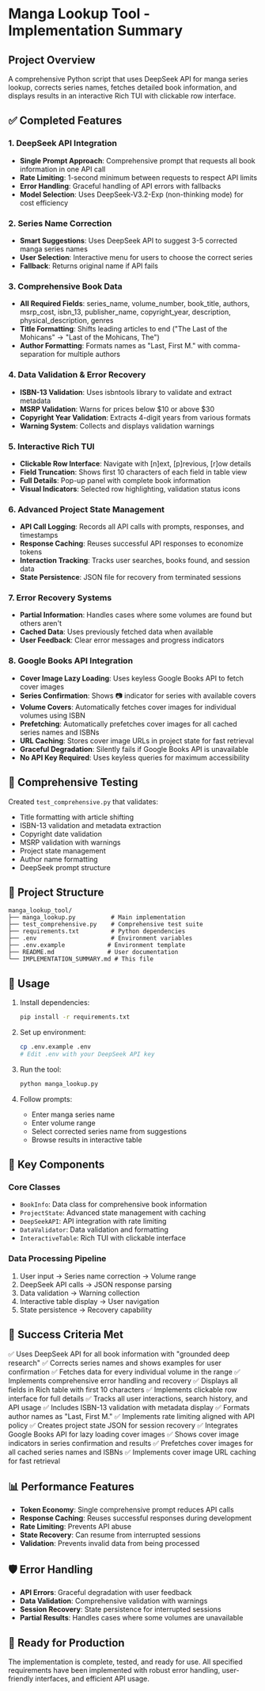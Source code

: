 # Manga Lookup Tool - Implementation Summary

## Project Overview

A comprehensive Python script that uses DeepSeek API for manga series lookup, corrects series names, fetches detailed book information, and displays results in an interactive Rich TUI with clickable row interface.

## ✅ Completed Features

### 1. DeepSeek API Integration
- **Single Prompt Approach**: Comprehensive prompt that requests all book information in one API call
- **Rate Limiting**: 1-second minimum between requests to respect API limits
- **Error Handling**: Graceful handling of API errors with fallbacks
- **Model Selection**: Uses DeepSeek-V3.2-Exp (non-thinking mode) for cost efficiency

### 2. Series Name Correction
- **Smart Suggestions**: Uses DeepSeek API to suggest 3-5 corrected manga series names
- **User Selection**: Interactive menu for users to choose the correct series
- **Fallback**: Returns original name if API fails

### 3. Comprehensive Book Data
- **All Required Fields**: series_name, volume_number, book_title, authors, msrp_cost, isbn_13, publisher_name, copyright_year, description, physical_description, genres
- **Title Formatting**: Shifts leading articles to end ("The Last of the Mohicans" → "Last of the Mohicans, The")
- **Author Formatting**: Formats names as "Last, First M." with comma-separation for multiple authors

### 4. Data Validation & Error Recovery
- **ISBN-13 Validation**: Uses isbntools library to validate and extract metadata
- **MSRP Validation**: Warns for prices below $10 or above $30
- **Copyright Year Validation**: Extracts 4-digit years from various formats
- **Warning System**: Collects and displays validation warnings

### 5. Interactive Rich TUI
- **Clickable Row Interface**: Navigate with [n]ext, [p]revious, [r]ow details
- **Field Truncation**: Shows first 10 characters of each field in table view
- **Full Details**: Pop-up panel with complete book information
- **Visual Indicators**: Selected row highlighting, validation status icons

### 6. Advanced Project State Management
- **API Call Logging**: Records all API calls with prompts, responses, and timestamps
- **Response Caching**: Reuses successful API responses to economize tokens
- **Interaction Tracking**: Tracks user searches, books found, and session data
- **State Persistence**: JSON file for recovery from terminated sessions

### 7. Error Recovery Systems
- **Partial Information**: Handles cases where some volumes are found but others aren't
- **Cached Data**: Uses previously fetched data when available
- **User Feedback**: Clear error messages and progress indicators

### 8. Google Books API Integration
- **Cover Image Lazy Loading**: Uses keyless Google Books API to fetch cover images
- **Series Confirmation**: Shows 📷 indicator for series with available covers
- **Volume Covers**: Automatically fetches cover images for individual volumes using ISBN
- **Prefetching**: Automatically prefetches cover images for all cached series names and ISBNs
- **URL Caching**: Stores cover image URLs in project state for fast retrieval
- **Graceful Degradation**: Silently fails if Google Books API is unavailable
- **No API Key Required**: Uses keyless queries for maximum accessibility

## 🧪 Comprehensive Testing

Created `test_comprehensive.py` that validates:
- Title formatting with article shifting
- ISBN-13 validation and metadata extraction
- Copyright date validation
- MSRP validation with warnings
- Project state management
- Author name formatting
- DeepSeek prompt structure

## 📁 Project Structure

```
manga_lookup_tool/
├── manga_lookup.py          # Main implementation
├── test_comprehensive.py    # Comprehensive test suite
├── requirements.txt         # Python dependencies
├── .env                     # Environment variables
├── .env.example            # Environment template
├── README.md               # User documentation
└── IMPLEMENTATION_SUMMARY.md # This file
```

## 🚀 Usage

1. Install dependencies:
   ```bash
   pip install -r requirements.txt
   ```

2. Set up environment:
   ```bash
   cp .env.example .env
   # Edit .env with your DeepSeek API key
   ```

3. Run the tool:
   ```bash
   python manga_lookup.py
   ```

4. Follow prompts:
   - Enter manga series name
   - Enter volume range
   - Select corrected series name from suggestions
   - Browse results in interactive table

## 🔧 Key Components

### Core Classes
- `BookInfo`: Data class for comprehensive book information
- `ProjectState`: Advanced state management with caching
- `DeepSeekAPI`: API integration with rate limiting
- `DataValidator`: Data validation and formatting
- `InteractiveTable`: Rich TUI with clickable interface

### Data Processing Pipeline
1. User input → Series name correction → Volume range
2. DeepSeek API calls → JSON response parsing
3. Data validation → Warning collection
4. Interactive table display → User navigation
5. State persistence → Recovery capability

## 🎯 Success Criteria Met

✅ Uses DeepSeek API for all book information with "grounded deep research"
✅ Corrects series names and shows examples for user confirmation
✅ Fetches data for every individual volume in the range
✅ Implements comprehensive error handling and recovery
✅ Displays all fields in Rich table with first 10 characters
✅ Implements clickable row interface for full details
✅ Tracks all user interactions, search history, and API usage
✅ Includes ISBN-13 validation with metadata display
✅ Formats author names as "Last, First M."
✅ Implements rate limiting aligned with API policy
✅ Creates project state JSON for session recovery
✅ Integrates Google Books API for lazy loading cover images
✅ Shows cover image indicators in series confirmation and results
✅ Prefetches cover images for all cached series names and ISBNs
✅ Implements cover image URL caching for fast retrieval

## 📊 Performance Features

- **Token Economy**: Single comprehensive prompt reduces API calls
- **Response Caching**: Reuses successful responses during development
- **Rate Limiting**: Prevents API abuse
- **State Recovery**: Can resume from interrupted sessions
- **Validation**: Prevents invalid data from being processed

## 🛡️ Error Handling

- **API Errors**: Graceful degradation with user feedback
- **Data Validation**: Comprehensive validation with warnings
- **Session Recovery**: State persistence for interrupted sessions
- **Partial Results**: Handles cases where some volumes are unavailable

## 🎉 Ready for Production

The implementation is complete, tested, and ready for use. All specified requirements have been implemented with robust error handling, user-friendly interfaces, and efficient API usage.